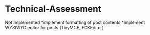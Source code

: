 
# Technical-Assessment
Not Implemented 
*implement formatting of post contents
*implement WYSIWYG editor for posts (TinyMCE, FCKEditor)
